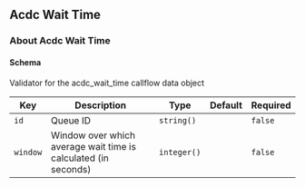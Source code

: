 ## Acdc Wait Time

### About Acdc Wait Time

#### Schema

Validator for the acdc_wait_time callflow data object



Key | Description | Type | Default | Required
--- | ----------- | ---- | ------- | --------
`id` | Queue ID | `string()` |   | `false`
`window` | Window over which average wait time is calculated (in seconds) | `integer()` |   | `false`
